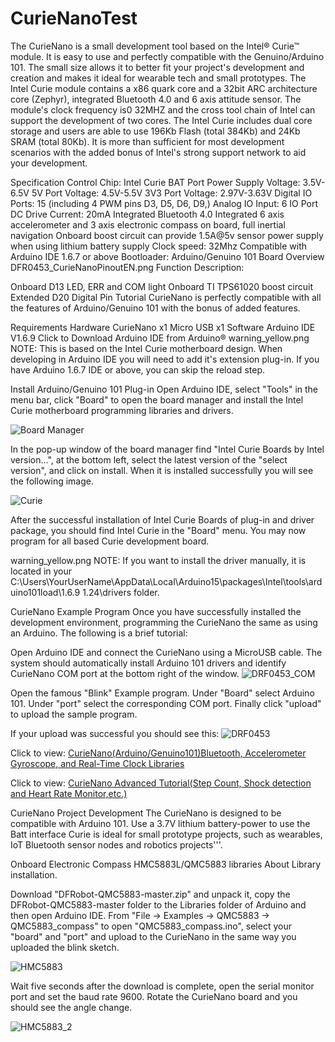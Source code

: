 # CurieNanoTest

The CurieNano is a small development tool based on the Intel® Curie™ module. It is easy to use and perfectly compatible with the Genuino/Arduino 101. The small size allows it to better fit your project's development and creation and makes it ideal for wearable tech and small prototypes. The Intel Curie module contains a x86 quark core and a 32bit ARC architecture core (Zephyr), integrated Bluetooth 4.0 and 6 axis attitude sensor. The module's clock frequency is0 32MHZ and the cross tool chain of Intel can support the development of two cores. The Intel Curie includes dual core storage and users are able to use 196Kb Flash (total 384Kb) and 24Kb SRAM (total 80Kb). It is more than sufficient for most development scenarios with the added bonus of Intel's strong support network to aid your development.

Specification
Control Chip: Intel Curie
BAT Port Power Supply Voltage: 3.5V-6.5V
5V Port Voltage: 4.5V-5.5V
3V3 Port Voltage: 2.97V-3.63V
Digital IO Ports: 15 (including 4 PWM pins D3, D5, D6, D9,)
Analog IO Input: 6
IO Port DC Drive Current: 20mA
Integrated Bluetooth 4.0
Integrated 6 axis accelerometer and 3 axis electronic compass on board, full inertial navigation
Onboard boost circuit can provide 1.5A@5v sensor power supply when using lithium battery supply
Clock speed: 32Mhz
Compatible with Arduino IDE 1.6.7 or above
Bootloader: Arduino/Genuino 101
Board Overview
DFR0453_CurieNanoPinoutEN.png Function Description:

Onboard D13 LED, ERR and COM light
Onboard TI TPS61020 boost circuit
Extended D20 Digital Pin
Tutorial
CurieNano is perfectly compatible with all the features of Arduino/Genuino 101 with the bonus of added features.

Requirements
Hardware
CurieNano x1
Micro USB x1
Software
Arduino IDE V1.6.9 Click to Download Arduino IDE from Arduino®
warning_yellow.png NOTE: This is based on the Intel Curie motherboard design. When developing in Arduino IDE you will need to add it's extension plug-in. If you have Arduino 1.6.7 IDE or above, you can skip the reload step.

Install Arduino/Genuino 101 Plug-in
Open Arduino IDE, select "Tools" in the menu bar, click "Board" to open the board manager and install the Intel Curie motherboard programming libraries and drivers.

![Board Manager](./images/DFR0453_Boardmanager.png)

In the pop-up window of the board manager find "Intel Curie Boards by Intel version...", at the bottom left, select the latest version of the "select version", and click on install. When it is installed successfully you will see the following image.

![Curie](./images/DFR0453_Curie.png)

After the successful installation of Intel Curie Boards of plug-in and driver package, you should find Intel Curie in the "Board" menu. You may now program for all based Curie development board.

warning_yellow.png NOTE: If you want to install the driver manually, it is located in your C:\Users\YourUserName\AppData\Local\Arduino15\packages\Intel\tools\arduino101load\1.6.9 1.24\drivers folder.

CurieNano Example Program
Once you have successfully installed the development environment, programming the CurieNano the same as using an Arduino. The following is a brief tutorial:

Open Arduino IDE and connect the CurieNano using a MicroUSB cable. The system should automatically install Arduino 101 drivers and identify CurieNano COM port at the bottom right of the window.
![DRF0453_COM](./images/DFR0453_COM.png)

Open the famous "Blink" Example program. Under "Board" select Arduino 101. Under "port" select the corresponding COM port. Finally click "upload" to upload the sample program.

If your upload was successful you should see this:
![DRF0453](./images/DFR0453.png)

Click to view: [CurieNano(Arduino/Genuino101)Bluetooth, Accelerometer Gyroscope, and Real-Time Clock Libraries](https://www.arduino.cc/en/Guide/Arduino101#toc3)

Click to view: [CurieNano Advanced Tutorial(Step Count, Shock detection and Heart Rate Monitor,etc.)](https://www.arduino.cc/en/Guide/Arduino101#toc8)

CurieNano Project Development
The CurieNano is designed to be compatible with Arduino 101. Use a 3.7V lithium battery-power to use the Batt interface Curie is ideal for small prototype projects, such as wearables, IoT Bluetooth sensor nodes and robotics projects'''.

Onboard Electronic Compass
HMC5883L/QMC5883 libraries About Library installation.

Download "DFRobot-QMC5883-master.zip" and unpack it, copy the DFRobot-QMC5883-master folder to the Libraries folder of Arduino and then open Arduino IDE. From "File -> Examples -> QMC5883 -> QMC5883_compass" to open "QMC5883_compass.ino", select your "board" and "port" and upload to the CurieNano in the same way you uploaded the blink sketch.

![HMC5883](./images/Curie_Nano_HMC5883L_1.png)

Wait five seconds after the download is complete, open the serial monitor port and set the baud rate 9600. Rotate the CurieNano board and you should see the angle change.

![HMC5883_2](./images/Curie_Nano_HMC5883L_2.png)


